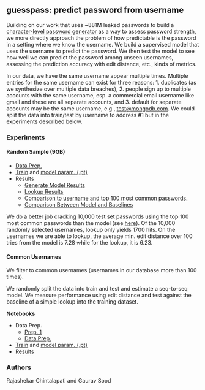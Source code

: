 ## guesspass: predict password from username

Building on our work that uses ~881M leaked passwords to build a [character-level password generator](https://github.com/themains/password) as a way to assess password strength, we more directly approach the problem of how predictable is the password in a setting where we know the username. We build a supervised model that uses the username to predict the password. We then test the model to see how well we can predict the password among unseen usernames, assessing the prediction accuracy with edit distance, etc., kinds of metrics. 

In our data, we have the same username appear multiple times. Multiple entries for the same username can exist for three reasons: 1. duplicates (as we synthesize over multiple data breaches), 2. people sign up to multiple accounts with the same username, esp. a commercial email username like gmail and these are all separate accounts, and 3. default for separate accounts may be the same username, e.g., test@mongodb.com. We could split the data into train/test by username to address #1 but in the experiments described below. 

### Experiments

#### Random Sample (9GB)

* [Data Prep.](notebooks/1.0_data_prep.ipynb)
* [Train](notebooks/2.0_train_9g.ipynb) and [model param. (.pt)](model/pass_predict_9g.pt)
* Results
	* [Generate Model Results](notebooks/3.0_results.ipynb)
	* [Lookup Results](notebooks/3.2_results.ipynb)
	* [Comparison to username and top 100 most common passwords.](notebooks/3.1_results.ipynb)
	* [Comparison Between Model and Baselines](notebooks/3.2.1_compare.ipynb)

We do a better job cracking 10,000 test set passwords using the top 100 most common passwords than the model (see [here](notebooks/3.1_results.ipynb)). Of the 10,000 randomly selected usernames, lookup only yields 1700 hits. On the usernames we are able to lookup,  the average min. edit distance over 100 tries from the model is 7.28 while for the lookup, it is 6.23. 

#### Common Usernames

We filter to common usernames (usernames in our database more than 100 times). 

We randomly split the data into train and test and estimate a seq-to-seq model. We measure performance using edit distance and test against the baseline of a simple lookup into the training dataset.

**Notebooks**

* Data Prep.
	* [Prep. 1](notebooks/1.1_data_prep.ipynb)
	* [Data Prep.](notebooks/1.2_data_prep.ipynb)
* [Train](notebooks/2.1_train_top_100_1m.ipynb) and [model param. (.pt)](pass_predict_100_direct_mapping.pt)
* [Results](notebooks/3.1_results.ipynb)

### Authors

Rajashekar Chintalapati and Gaurav Sood

